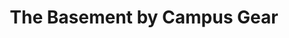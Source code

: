 ---
title: "The Basement by Campus Gear"
url: /evanston/the-basement-by-campus-gear/
shop: Kleidung
---